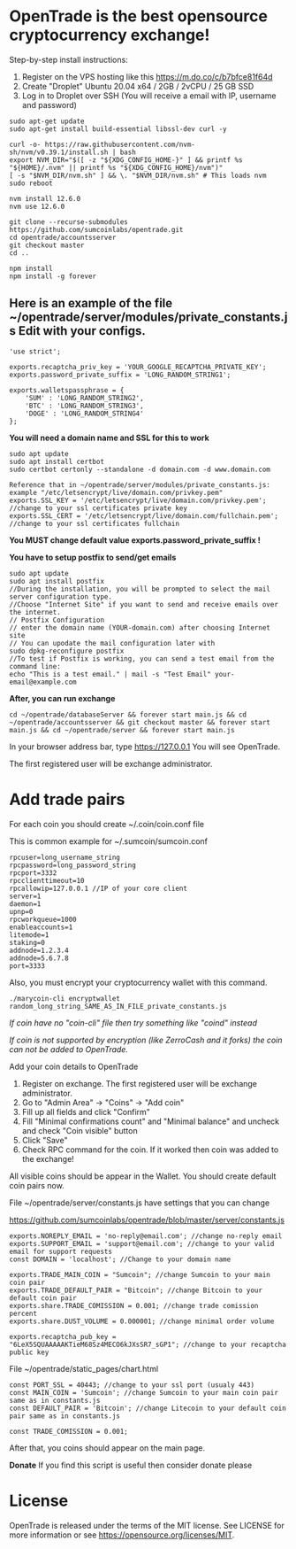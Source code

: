 # OpenTrade is the best opensource cryptocurrency exchange!

Step-by-step install instructions:

1. Register on the VPS hosting like this https://m.do.co/c/b7bfce81f64d
2. Create "Droplet" Ubuntu 20.04 x64 / 2GB / 2vCPU / 25 GB SSD
3. Log in to Droplet over SSH (You will receive a email with IP, username and password)


```
sudo apt-get update
sudo apt-get install build-essential libssl-dev curl -y

curl -o- https://raw.githubusercontent.com/nvm-sh/nvm/v0.39.1/install.sh | bash
export NVM_DIR="$([ -z "${XDG_CONFIG_HOME-}" ] && printf %s "${HOME}/.nvm" || printf %s "${XDG_CONFIG_HOME}/nvm")"
[ -s "$NVM_DIR/nvm.sh" ] && \. "$NVM_DIR/nvm.sh" # This loads nvm
sudo reboot

nvm install 12.6.0
nvm use 12.6.0

git clone --recurse-submodules https://github.com/sumcoinlabs/opentrade.git
cd opentrade/accountsserver
git checkout master
cd ..

npm install
npm install -g forever
```

## Here is an example of the file ~/opentrade/server/modules/private_constants.js Edit with your configs.
```
'use strict';

exports.recaptcha_priv_key = 'YOUR_GOOGLE_RECAPTCHA_PRIVATE_KEY';
exports.password_private_suffix = 'LONG_RANDOM_STRING1';

exports.walletspassphrase = {
    'SUM' : 'LONG_RANDOM_STRING2',
    'BTC' : 'LONG_RANDOM_STRING3',
    'DOGE' : 'LONG_RANDOM_STRING4'
};
```
**You will need a domain name and SSL for this to work**
```
sudo apt update
sudo apt install certbot
sudo certbot certonly --standalone -d domain.com -d www.domain.com

Reference that in ~/opentrade/server/modules/private_constants.js: example "/etc/letsencrypt/live/domain.com/privkey.pem"
exports.SSL_KEY = '/etc/letsencrypt/live/domain.com/privkey.pem'; //change to your ssl certificates private key
exports.SSL_CERT = '/etc/letsencrypt/live/domain.com/fullchain.pem'; //change to your ssl certificates fullchain
```
**You MUST change default value exports.password_private_suffix !**

**You have to setup postfix to send/get emails**
```
sudo apt update
sudo apt install postfix
//During the installation, you will be prompted to select the mail server configuration type.
//Choose "Internet Site" if you want to send and receive emails over the internet.
// Postfix Configuration
// enter the domain name (YOUR-domain.com) after choosing Internet site
// You can upodate the mail configuration later with
sudo dpkg-reconfigure postfix
//To test if Postfix is working, you can send a test email from the command line:
echo "This is a test email." | mail -s "Test Email" your-email@example.com

```
**After, you can run exchange**

```
cd ~/opentrade/databaseServer && forever start main.js && cd ~/opentrade/accountsserver && git checkout master && forever start main.js && cd ~/opentrade/server && forever start main.js
```

In your browser address bar, type https://127.0.0.1
You will see OpenTrade.

The first registered user will be exchange administrator. 

# Add trade pairs

For each coin you should create ~/.coin/coin.conf file

This is common example for ~/.sumcoin/sumcoin.conf

```
rpcuser=long_username_string
rpcpassword=long_password_string
rpcport=3332
rpcclienttimeout=10
rpcallowip=127.0.0.1 //IP of your core client
server=1
daemon=1
upnp=0
rpcworkqueue=1000
enableaccounts=1
litemode=1
staking=0
addnode=1.2.3.4
addnode=5.6.7.8
port=3333
```

Also, you must encrypt your cryptocurrency wallet with this command.

```
./marycoin-cli encryptwallet random_long_string_SAME_AS_IN_FILE_private_constants.js

```
*If coin have no "coin-cli" file then try something like "coind" instead*

*If coin is not supported by encryption (like ZerroCash and it forks) the coin can not be added to OpenTrade.*


Add your coin details to OpenTrade

1. Register on exchange. The first registered user will be exchange administrator.
2. Go to "Admin Area" -> "Coins" -> "Add coin"
3. Fill up all fields and click "Confirm"
4. Fill "Minimal confirmations count" and "Minimal balance" and uncheck and check "Coin visible" button
5. Click "Save"
6. Check RPC command for the coin. If it worked then coin was added to the exchange!

All visible coins should be appear in the Wallet. You should create default coin pairs now.

File ~/opentrade/server/constants.js have settings that you can change

https://github.com/sumcoinlabs/opentrade/blob/master/server/constants.js

```
exports.NOREPLY_EMAIL = 'no-reply@email.com'; //change no-reply email
exports.SUPPORT_EMAIL = 'support@email.com'; //change to your valid email for support requests
const DOMAIN = 'localhost'; //Change to your domain name

exports.TRADE_MAIN_COIN = "Sumcoin"; //change Sumcoin to your main coin pair
exports.TRADE_DEFAULT_PAIR = "Bitcoin"; //change Bitcoin to your default coin pair
exports.share.TRADE_COMISSION = 0.001; //change trade comission percent
exports.share.DUST_VOLUME = 0.000001; //change minimal order volume

exports.recaptcha_pub_key = "6LeX5SQUAAAAAKTieM68Sz4MECO6kJXsSR7_sGP1"; //change to your recaptcha public key

```

File ~/opentrade/static_pages/chart.html

```
const PORT_SSL = 40443; //change to your ssl port (usualy 443)
const MAIN_COIN = 'Sumcoin'; //change Sumcoin to your main coin pair same as in constants.js
const DEFAULT_PAIR = 'Bitcoin'; //change Litecoin to your default coin pair same as in constants.js
      
const TRADE_COMISSION = 0.001;
```

After that, you coins should appear on the main page.



**Donate**
If you find this script is useful then consider donate please



# License

OpenTrade is released under the terms of the MIT license. See LICENSE for more information or see https://opensource.org/licenses/MIT.




